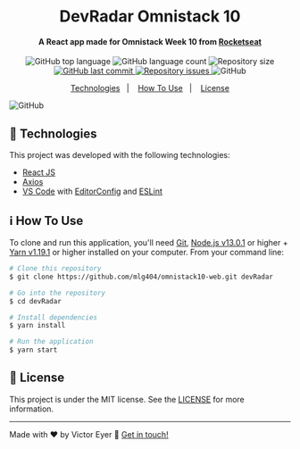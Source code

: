 
<h1 align="center">
    DevRadar Omnistack 10
</h1>

<h4 align="center">
  A React app made for Omnistack Week 10 from <a href="https://rocketseat.com.br/">Rocketseat</a>
</h4>
<p align="center">
  <img alt="GitHub top language" src="https://img.shields.io/github/languages/top/mlg404/omnistack10-web.svg">
  
  <img alt="GitHub language count" src="https://img.shields.io/github/languages/count/mlg404/omnistack10-web.svg">
   
  <img alt="Repository size" src="https://img.shields.io/github/repo-size/mlg404/omnistack10-web.svg">
  <a href="https://github.com/mlg404/omnistack10-web/commits/master">
    <img alt="GitHub last commit" src="https://img.shields.io/github/last-commit/mlg404/omnistack10-web.svg">
  </a>
  
  <a href="https://github.com/mlg404/omnistack10-web/issues">
    <img alt="Repository issues" src="https://img.shields.io/github/issues/mlg404/omnistack10-web.svg">
  </a>
  
  <img alt="GitHub" src="https://img.shields.io/github/license/mlg404/omnistack10-web.svg"> 
</p>

<p align="center">
  <a href="#rocket-technologies">Technologies</a>&nbsp;&nbsp;&nbsp;|&nbsp;&nbsp;&nbsp;
  <a href="#information_source-how-to-use">How To Use</a>&nbsp;&nbsp;&nbsp;|&nbsp;&nbsp;&nbsp;
  <a href="#memo-license">License</a>
</p>

<p>
    <img alt="GitHub" src="https://i.imgur.com/jXzJppc.gif"> 
</p>

## :rocket: Technologies

This project was developed with the following technologies:

-  [React JS](https://reactjs.org/)
-  [Axios](https://github.com/axios/axios)
-  [VS Code][vc] with [EditorConfig][vceditconfig] and [ESLint][vceslint]
  
## :information_source: How To Use

To clone and run this application, you'll need [Git](https://git-scm.com), [Node.js v13.0.1][nodejs] or higher + [Yarn v1.19.1][yarn] or higher installed on your computer. From your command line:

```bash
# Clone this repository
$ git clone https://github.com/mlg404/omnistack10-web.git devRadar

# Go into the repository
$ cd devRadar

# Install dependencies
$ yarn install

# Run the application
$ yarn start
```

## :memo: License
This project is under the MIT license. See the [LICENSE](https://github.com/mlg404/omnistack10-web/blob/master/LICENSE) for more information.

---

Made with ♥ by Victor Eyer :wave: [Get in touch!](https://www.linkedin.com/in/victoreyer/)

[nodejs]: https://nodejs.org/
[yarn]: https://yarnpkg.com/
[vc]: https://code.visualstudio.com/
[vceditconfig]: https://marketplace.visualstudio.com/items?itemName=EditorConfig.EditorConfig
[vceslint]: https://marketplace.visualstudio.com/items?itemName=dbaeumer.vscode-eslint
